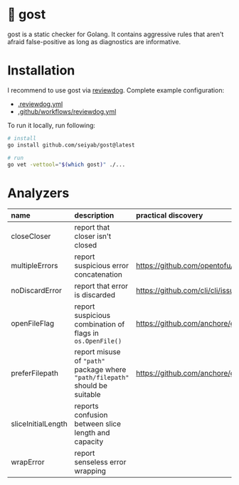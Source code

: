 # :ghost: gost

gost is a static checker for Golang. It contains aggressive rules that aren't afraid false-positive as long as diagnostics are informative.

# Installation

I recommend to use gost via [reviewdog](https://github.com/reviewdog/reviewdog).
Complete example configuration:

- [.reviewdog.yml](./reviewdog.yml)
- [.github/workflows/reviewdog.yml](./.github/workflows/reviewdog.yml)

To run it locally, run following:

```sh
# install
go install github.com/seiyab/gost@latest

# run
go vet -vettool="$(which gost)" ./...
```

# Analyzers

| name               | description                                                                  | practical discovery                             | inspired by                                     |
| :----------------- | :--------------------------------------------------------------------------- | :---------------------------------------------- | :---------------------------------------------- |
| closeCloser        | report that closer isn't closed                                              |                                                 |                                                 |
| multipleErrors     | report suspicious error concatenation                                        | https://github.com/opentofu/opentofu/issues/539 |                                                 |
| noDiscardError     | report that error is discarded                                               | https://github.com/cli/cli/issues/8026          |                                                 |
| openFileFlag       | report suspicious combination of flags in `os.OpenFile()`                    | https://github.com/anchore/go-logger/pull/13    |                                                 |
| preferFilepath     | report misuse of `"path"` package where `"path/filepath"` should be suitable | https://github.com/anchore/grype/pull/1767      |                                                 |
| sliceInitialLength | reports confusion between slice length and capacity                          |                                                 | https://github.com/dominikh/go-tools/issues/112 |
| wrapError          | report senseless error wrapping                                              |                                                 |                                                 |
